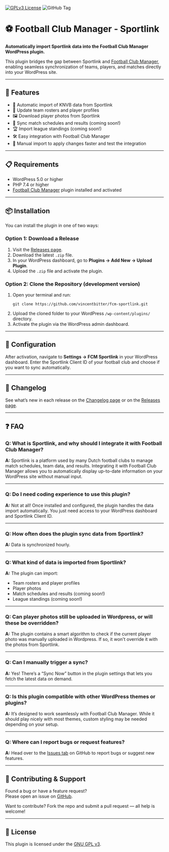 [![GPLv3 License](https://img.shields.io/badge/License-GPL%20v3-yellow.svg)](https://opensource.org/licenses/) ![GitHub Tag](https://img.shields.io/github/v/tag/vincentbitter/fcm-sportlink?label=Plugin)

# ⚽ Football Club Manager - Sportlink

**Automatically import Sportlink data into the Football Club Manager WordPress plugin.**

This plugin bridges the gap between Sportlink and [Football Club Manager](https://github.com/vincentbitter/football-club-manager), enabling seamless synchronization of teams, players, and matches directly into your WordPress site.

---

## 🚀 Features

- 🔄 Automatic import of KNVB data from Sportlink
- 👥 Update team rosters and player profiles  
- 🖼️ Download player photos from Sportlink
- 📅 Sync match schedules and results (coming soon!)
- 🏆 Import league standings (coming soon!)
- 🛠️ Easy integration with Football Club Manager
- 🧩 Manual import to apply changes faster and test the integration

---

## 📋 Requirements

- WordPress 5.0 or higher  
- PHP 7.4 or higher  
- [Football Club Manager](https://wordpress.org/plugins/football-club-manager/) plugin installed and activated

---

## 📦 Installation

You can install the plugin in one of two ways:

### Option 1: Download a Release

1. Visit the [Releases page](https://github.com/vincentbitter/fcm-sportlink/releases).
2. Download the latest `.zip` file.
3. In your WordPress dashboard, go to **Plugins → Add New → Upload Plugin**.
4. Upload the `.zip` file and activate the plugin.

### Option 2: Clone the Repository (development version)

1. Open your terminal and run:  
   ```
   git clone https://github.com/vincentbitter/fcm-sportlink.git
   ```
2. Upload the cloned folder to your WordPress `/wp-content/plugins/` directory.
3. Activate the plugin via the WordPress admin dashboard.

---

## 🔧 Configuration

After activation, navigate to **Settings → FCM Sportlink** in your WordPress dashboard. Enter the Sportlink Client ID of your football club and choose if you want to sync automatically.

---

## 📜 Changelog

See what’s new in each release on the [Changelog page](https://github.com/vincentbitter/fcm-sportlink/blob/main/CHANGELOG.md) or on the [Releases page](https://github.com/vincentbitter/fcm-sportlink/releases).

---

## ❓ FAQ

### Q: What is Sportlink, and why should I integrate it with Football Club Manager?
**A:** Sportlink is a platform used by many Dutch football clubs to manage match schedules, team data, and results. Integrating it with Football Club Manager allows you to automatically display up-to-date information on your WordPress site without manual input.

---

### Q: Do I need coding experience to use this plugin?
**A:** Not at all! Once installed and configured, the plugin handles the data import automatically. You just need access to your WordPress dashboard and Sportlink Client ID.

---

### Q: How often does the plugin sync data from Sportlink?
**A:** Data is synchronized hourly.

---

### Q: What kind of data is imported from Sportlink?
**A:** The plugin can import:
- Team rosters and player profiles
- Player photos
- Match schedules and results (coming soon!)
- League standings (coming soon!)

---

### Q: Can player photos still be uploaded in Wordpress, or will these be overridden?
**A:** The plugin contains a smart algorithm to check if the current player photo was manually uploaded in Wordpress. If so, it won't override it with the photos from Sportlink.

---

### Q: Can I manually trigger a sync?
**A:** Yes! There’s a “Sync Now” button in the plugin settings that lets you fetch the latest data on demand.

---

### Q: Is this plugin compatible with other WordPress themes or plugins?
**A:** It’s designed to work seamlessly with Football Club Manager. While it should play nicely with most themes, custom styling may be needed depending on your setup.

---

### Q: Where can I report bugs or request features?
**A:** Head over to the [Issues tab](https://github.com/vincentbitter/fcm-sportlink/issues) on GitHub to report bugs or suggest new features.

---

## 🤝 Contributing & Support

Found a bug or have a feature request?  
Please open an issue on [GitHub](https://github.com/vincentbitter/fcm-sportlink/issues).

Want to contribute? Fork the repo and submit a pull request — all help is welcome!

---

## 📄 License

This plugin is licensed under the [GNU GPL v3](https://www.gnu.org/licenses/gpl-3.0.en.html).
